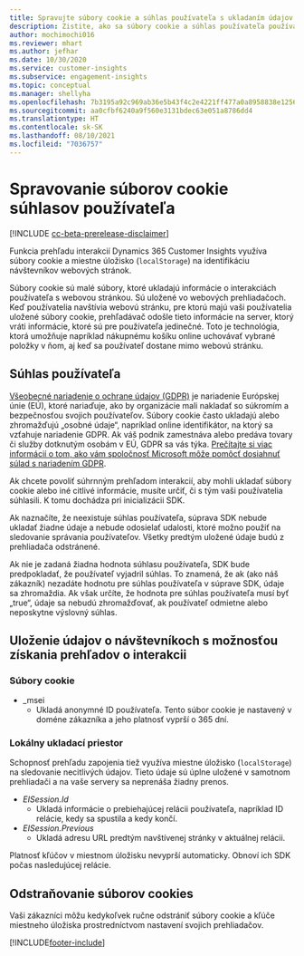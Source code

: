 ```yaml
---
title: Spravujte súbory cookie a súhlas používateľa s ukladaním údajov používateľa
description: Zistite, ako sa súbory cookie a súhlas používateľa používajú na identifikáciu návštevníkov webových stránok.
author: mochimochi016
ms.reviewer: mhart
ms.author: jefhar
ms.date: 10/30/2020
ms.service: customer-insights
ms.subservice: engagement-insights
ms.topic: conceptual
ms.manager: shellyha
ms.openlocfilehash: 7b3195a92c969ab36e5b43f4c2e4221ff477a0a8958838e1256528f58fe13dce
ms.sourcegitcommit: aa0cfbf6240a9f560e3131bdec63e051a8786dd4
ms.translationtype: HT
ms.contentlocale: sk-SK
ms.lasthandoff: 08/10/2021
ms.locfileid: "7036757"
---
```

# <a name="manage-cookies-and-user-consent"></a>Spravovanie súborov cookie súhlasov používateľa

[!INCLUDE [cc-beta-prerelease-disclaimer](includes/cc-beta-prerelease-disclaimer.md)]

Funkcia prehľadu interakcií Dynamics 365 Customer Insights využíva súbory cookie a miestne úložisko (`localStorage`) na identifikáciu návštevníkov webových stránok.

Súbory cookie sú malé súbory, ktoré ukladajú informácie o interakciách používateľa s webovou stránkou. Sú uložené vo webových prehliadačoch. Keď používatelia navštívia webovú stránku, pre ktorú majú vaši používatelia uložené súbory cookie, prehľadávač odošle tieto informácie na server, ktorý vráti informácie, ktoré sú pre používateľa jedinečné. Toto je technológia, ktorá umožňuje napríklad nákupnému košíku online uchovávať vybrané položky v ňom, aj keď sa používateľ dostane mimo webovú stránku.

## <a name="user-consent"></a>Súhlas používateľa

[Všeobecné nariadenie o ochrane údajov (GDPR)](/dynamics365/get-started/gdpr/) je nariadenie Európskej únie (EÚ), ktoré nariaďuje, ako by organizácie mali nakladať so súkromím a bezpečnosťou svojich používateľov. Súbory cookie často ukladajú alebo zhromažďujú „osobné údaje“, napríklad online identifikátor, na ktorý sa vzťahuje nariadenie GDPR. Ak váš podnik zamestnáva alebo predáva tovary či služby dotknutým osobám v EÚ, GDPR sa vás týka. [Prečítajte si viac informácií o tom, ako vám spoločnosť Microsoft môže pomôcť dosiahnuť súlad s nariadením GDPR](https://www.microsoft.com/trust-center/privacy/gdpr-faqs).

Ak chcete povoliť súhrnným prehľadom interakcií, aby mohli ukladať súbory cookie alebo iné citlivé informácie, musíte určiť, či s tým vaši používatelia súhlasili. K tomu dochádza pri inicializácii SDK.

Ak naznačíte, že neexistuje súhlas používateľa, súprava SDK nebude ukladať žiadne údaje a nebude odosielať udalosti, ktoré možno použiť na sledovanie správania používateľov. Všetky predtým uložené údaje budú z prehliadača odstránené.

Ak nie je zadaná žiadna hodnota súhlasu používateľa, SDK bude predpokladať, že používateľ vyjadril súhlas. To znamená, že ak (ako náš zákazník) nezadáte hodnotu pre súhlas používateľa v súprave SDK, údaje sa zhromaždia. Ak však určíte, že hodnota pre súhlas používateľa musí byť „true“, údaje sa nebudú zhromažďovať, ak používateľ odmietne alebo neposkytne výslovný súhlas.

## <a name="visitor-data-storage-in-engagement-insights-capability"></a>Uloženie údajov o návštevníkoch s možnosťou získania prehľadov o interakcii

### <a name="cookies"></a>Súbory cookie

- _msei
    - Ukladá anonymné ID používateľa. Tento súbor cookie je nastavený v doméne zákazníka a jeho platnosť vyprší o 365 dní.

### <a name="local-storage"></a>Lokálny ukladací priestor

Schopnosť prehľadu zapojenia tiež využíva miestne úložisko (`localStorage`) na sledovanie necitlivých údajov. Tieto údaje sú úplne uložené v samotnom prehliadači a na vaše servery sa neprenáša žiadny prenos.

- *EISession.Id* 
    - Ukladá informácie o prebiehajúcej relácii používateľa, napríklad ID relácie, kedy sa spustila a kedy končí.
- *EISession.Previous*
    - Ukladá adresu URL predtým navštívenej stránky v aktuálnej relácii.
    
Platnosť kľúčov v miestnom úložisku nevyprší automaticky. Obnoví ich SDK počas nasledujúcej relácie.

## <a name="deleting-cookies"></a>Odstraňovanie súborov cookies

Vaši zákazníci môžu kedykoľvek ručne odstrániť súbory cookie a kľúče miestneho úložiska prostredníctvom nastavení svojich prehliadačov.


[!INCLUDE[footer-include](../includes/footer-banner.md)]